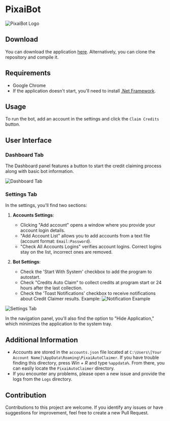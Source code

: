 # PixaiBot

![PixaiBot Logo](https://i.imgur.com/jrkmatA.png)

## Download 
You can download the application [here](https://github.com/Harabe-x/PixaiBot/releases/tag/v1.0.0.0). Alternatively, you can clone the repository and compile it.

## Requirements 
- Google Chrome
- If the application doesn't start, you'll need to install [.Net Framework](https://dotnet.microsoft.com/en-us/download).

## Usage 
To run the bot, add an account in the settings and click the `Claim Credits` button.

## User Interface

### Dashboard Tab
The Dashboard panel features a button to start the credit claiming process along with basic bot information.

![Dashboard Tab](https://i.imgur.com/KasvXxo.png)  

### Settings Tab 

In the settings, you'll find two sections:

1. **Accounts Settings**:
   - Clicking "Add account" opens a window where you provide your account login details.
   - "Add Account List" allows you to add accounts from a text file (account format: `Email:Password`).
   - "Check All Accounts Logins" verifies account logins. Correct logins stay on the list, incorrect ones are removed.

2. **Bot Settings**:
   - Check the 'Start With System' checkbox to add the program to autostart.
   - Check "Credits Auto Claim" to collect credits at program start or 24 hours after the last collection.
   - Check the 'Toast Notifications' checkbox to receive notifications about Credit Claimer results. Example: ![Notification Example](https://i.imgur.com/RrwHiJS.png)

![Settings Tab](https://i.imgur.com/9aknzaT.png)

In the navigation panel, you'll also find the option to "Hide Application," which minimizes the application to the system tray.

## Additional Information
- Accounts are stored in the `accounts.json` file located at `C:\Users\[Your Account Name]\AppData\Roaming\PixaiAutoClaimer`. If you have trouble finding this directory, press *Win + R* and type `%appdata%`. From there, you can easily locate the `PixaiAutoClaimer` directory.
- If you encounter any problems, please open a new issue and provide the logs from the `Logs` directory.

## Contribution
Contributions to this project are welcome. If you identify any issues or have suggestions for improvement, feel free to create a new Pull Request.
